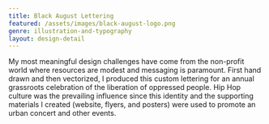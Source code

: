 ```yaml
---
title: Black August Lettering
featured: /assets/images/black-august-logo.png
genre: illustration-and-typography
layout: design-detail
---
```

My most meaningful design challenges have come from the non-profit world where resources are modest and messaging is paramount. First hand drawn and then vectorized, I produced this custom lettering for an annual grassroots celebration of the liberation of oppressed people. Hip Hop culture was the prevailing influence since this identity and the supporting materials I created (website, flyers, and posters) were used to promote an urban concert and other events.
